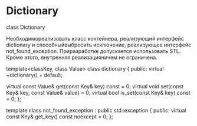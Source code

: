 # Dictionary
class Dictionary


Необходимореализовать класс контейнера, реализующий интерфейс dictionary и способныйвыбросить исключение, реализующее интерфейс not_found_exception.
Приразработке допускается использовать STL. Кроме этого, внутренняя реализацияничем не ограничена.

template<classKey, class Value>
class dictionary
{
public:
virtual ~dictionary() = default;

virtual const Value& get(const Key& key) const = 0;
virtual void set(const Key& key, const Value& value) = 0;
virtual bool is_set(const Key& key) const = 0;
};

template<classKey>
class not_found_exception : public std::exception
{
public:
virtual const Key& get_key() const noexcept = 0;
};
